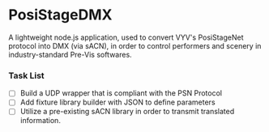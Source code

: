 # PosiStageDMX
A lightweight node.js application, used to convert VYV's PosiStageNet protocol into DMX (via sACN), in order to control performers and scenery in industry-standard Pre-Vis softwares.

### Task List
- [ ] Build a UDP wrapper that is compliant with the PSN Protocol
- [ ] Add fixture library builder with JSON to define parameters
- [ ] Utilize a pre-existing sACN library in order to transmit translated information. 
